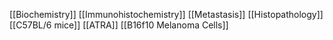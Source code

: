 [[Biochemistry]]
[[Immunohistochemistry]]
[[Metastasis]]
[[Histopathology]]
[[C57BL/6 mice]]
[[ATRA]]
[[B16f10 Melanoma Cells]]
